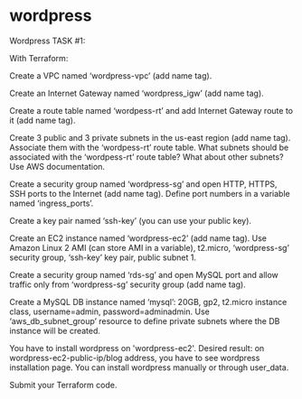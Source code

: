 # wordpress
Wordpress
TASK #1:

With Terraform:

Create a VPC named ‘wordpress-vpc’ (add name tag).

Create an Internet Gateway named ‘wordpress_igw’ (add name tag).

Create a route table named ‘wordpess-rt’ and add Internet Gateway route to it (add name tag).

Create 3 public and 3 private subnets in the us-east region (add name tag). Associate them with the ‘wordpess-rt’ route table. What subnets should be associated with the ‘wordpess-rt’ route table? What about other subnets? Use AWS documentation.

Create a security group named ‘wordpress-sg’ and open HTTP, HTTPS, SSH ports to the Internet (add name tag). Define port numbers in a variable named ‘ingress_ports’.

Create a key pair named ‘ssh-key’ (you can use your public key).

Create an EC2 instance named ‘wordpress-ec2’ (add name tag). Use Amazon Linux 2 AMI (can store AMI in a variable), t2.micro, ‘wordpress-sg’ security group, ‘ssh-key’ key pair, public subnet 1.

Create a security group named ‘rds-sg’ and open MySQL port and allow traffic only from ‘wordpress-sg’ security group (add name tag).

Create a MySQL DB instance named ‘mysql’: 20GB, gp2, t2.micro instance class, username=admin, password=adminadmin. Use ‘aws_db_subnet_group’ resource to define private subnets where the DB instance will be created.

 

You have to install wordpress on 'wordpress-ec2'. Desired result: on wordpress-ec2-public-ip/blog address, you have to see wordpress installation page. You can install wordpress manually or through user_data. 

Submit your Terraform code.